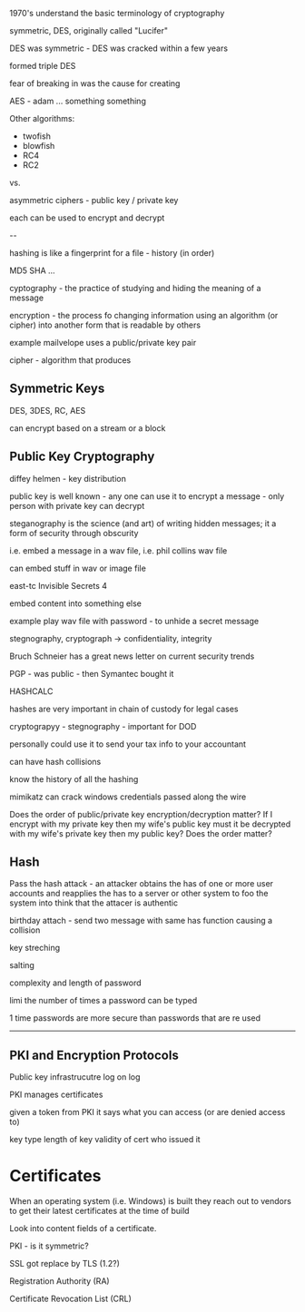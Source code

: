 
1970's understand the basic terminology of cryptography

symmetric, DES, originally called "Lucifer"

DES was symmetric - DES was cracked within a few years

formed triple DES

fear of breaking in was the cause for creating

AES - adam ... something something

Other algorithms:

- twofish
- blowfish
- RC4
- RC2

vs.

asymmetric ciphers - public key / private key

each can be used to encrypt and decrypt

--

hashing is like a fingerprint for a file - history (in order)

MD5
SHA
...

cyptography - the practice of studying and hiding the meaning of a message

encryption - the process fo changing information using an algorithm (or cipher) into another form that is readable by others

example mailvelope uses a public/private key pair

cipher - algorithm that produces

## Symmetric Keys

DES, 3DES, RC, AES

can encrypt based on a stream or a block


## Public Key Cryptography

diffey helmen - key distribution

public key is well known - any one can use it to encrypt a message - only person with private key can decrypt

steganography is the science (and art) of writing hidden messages; it a form of security through obscurity

i.e. embed a message in a wav file, i.e. phil collins wav file

can embed stuff in wav or image file

east-tc Invisible Secrets 4

embed content into something else

example play wav file with password - to unhide a secret message

stegnography, cryptograph -> confidentiality, integrity


Bruch Schneier has a great news letter on current security trends

PGP - was public - then Symantec bought it

HASHCALC

hashes are very important in chain of custody for legal cases

cryptograpyy - stegnography - important for DOD

personally could use it to send your tax info to your accountant

can have hash collisions

know the history of all the hashing

mimikatz can crack windows credentials passed along the wire

Does the order of public/private key encryption/decryption matter?
If I encrypt with my private key then my wife's public key
must it be decrypted with my wife's private key then my public key?
Does the order matter?

## Hash

Pass the hash attack - an attacker obtains the has of one or more user accounts and reapplies the has to a server or other system to foo the system into think that the attacer is authentic

birthday attach - send two message with same has function causing a collision

key streching

salting

complexity and length of password

limi the number of times a password can be typed

1 time passwords are more secure than passwords that are re used

---

## PKI and Encryption Protocols

Public key infrastrucutre log on log

PKI manages certificates

given a token from PKI it says what you can access (or are denied access to)

key type
length of key
validity of cert
who issued it

# Certificates

When an operating system (i.e. Windows) is built they reach out to vendors to get their latest certificates at the time of build

Look into content fields of a certificate.

PKI - is it symmetric?

SSL got replace by TLS (1.2?)

Registration Authority (RA)

Certificate Revocation List (CRL)

